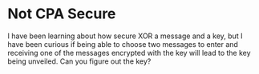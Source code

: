# Not CPA Secure

I have been learning about how secure XOR a message and a key, but I have been curious if being able to choose two messages to enter and receiving one of the messages encrypted with the key will lead to the key being unveiled. Can you figure out the key?
